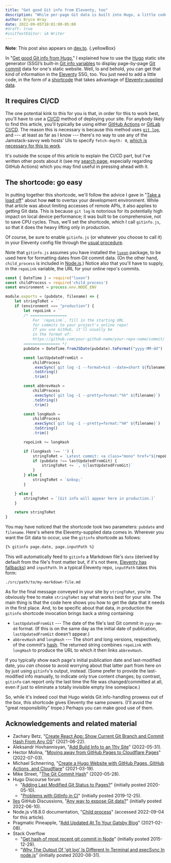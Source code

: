 ```yaml
---
title: "Get good Git info from Eleventy, too"
description: "While per-page Git data is built into Hugo, a little code can bring it to Eleventy, as well."
author: Bryce Wray
date: 2022-09-05T10:01:00-05:00
#draft: true
#initTextEditor: iA Writer
---
```


**Note**: This post also appears on [dev.to](https://dev.to/brycewray/get-good-git-info-from-eleventy-too-30in).
{.yellowBox}

In "[Get good Git info from Hugo](/posts/2022/06/get-good-git-info-hugo/)," I explained how to use the [Hugo](https://gohugo.io) static site generator (SSG)’s built-in [Git info variables](https://gohugo.io/variables/git) to display page-by-page [Git commit](https://git-scm.com/docs/git-commit) data for one's static website. Well, lo and behold, you can get that kind of information in the [Eleventy](https://11ty.dev) SSG, too. You just need to add a little code, in the form of a [shortcode](https://www.11ty.dev/docs/shortcodes/) that takes advantage of [Eleventy-supplied data](https://www.11ty.dev/docs/data-eleventy-supplied/).

## It requires CI/CD

The one potential kink to this for you is that, in order for this to work best, you'll have to use a [CI/CD](https://www.infoworld.com/article/3271126/what-is-cicd-continuous-integration-and-continuous-delivery-explained.html) method of deploying your site. For anybody likely to find this article, you'll typically be using either [GitHub Actions](https://github.com/features/actions) or [GitLab CI/CD](https://docs.gitlab.com/ee/ci/). The reason this is necessary is because this method uses [`git log`](https://git-scm.com/docs/git-log), and --- at least as far as I know --- there's no way to use any of the Jamstack-savvy web hosts' UIs to specify `fetch-depth: 0`, [which is necessary for this to work](https://discourse.gohugo.io/t/problems-with-gitinfo-in-ci/22480).

It's outside the scope of this article to explain the CI/CD part, but I've written other posts about it (see my [search page](/search/), especially regarding GitHub Actions) which you may find useful in pressing ahead with it.

## The shortcode: go easy

In putting together this shortcode, we'll follow the advice I gave in "[Take a load off](/posts/2022/09/take-load-off/)" about how **not** to overtax your development environment. While that article was about limiting accesses of remote APIs, it also applies to getting Git data. This is because `git log` is notorious for its potentially high impact on local device performance; it was built to be comprehensive, not to save CPU cycles. Thus, we'll set the shortcode, which I call `gitinfo.js`, so that it does the heavy lifting only in production.

Of course, be sure to enable `gitinfo.js` (or whatever you choose to call it) in your Eleventy config file through the [usual procedure](https://www.11ty.dev/docs/shortcodes/).

Note that `gitinfo.js` assumes you have installed the [`luxon`](https://github.com/moment/luxon) package, to be used here for formatting dates from Git commit data. (On the other hand, `child_process` is included in [Node.js](https://nodejs.org).) Notice also that you'll have to supply, in the `repoLink` variable, the URL for your online repo's commits.

```js
const { DateTime } = require("luxon")
const childProcess = require('child_process')
const environment = process.env.NODE_ENV

module.exports = (pubdate, filename) => {
	let stringToRet = ``
	if (environment === "production") {
		let repoLink = ``
		/* ================
			For `repoLink`, fill in the starting URL
			for commits to your project's online repo!
			If you use GitHub, it'll usually be
			in the format of:
			https://github.com/your-github-name/your-repo-name/commit/
		================ */
		pubdate = DateTime.fromJSDate(pubdate).toFormat("yyyy-MM-dd")

		const lastUpdatedFromGit =
			childProcess
			.execSync(`git log -1 --format=%cd --date=short ${filename}`)
			.toString()
			.trim()

		const abbrevHash =
			childProcess
			.execSync(`git log -1 --pretty=format:"%h" ${filename}`)
			.toString()
			.trim()

		const longHash =
			childProcess
			.execSync(`git log -1 --pretty=format:"%H" ${filename}`)
			.toString()
			.trim()

		repoLink += longHash

		if (longHash !== '') {
			stringToRet = `Latest commit: <a class="mono" href="${repoLink}" rel="noopener">${abbrevHash}</a>`
			if (pubdate !== lastUpdatedFromGit) {
				stringToRet += `, ${lastUpdatedFromGit}`
			}
		} else {
			stringToRet = `&nbsp;`
		}

	} else {
		stringToRet = `[Git info will appear here in production.]`
	}

	return stringToRet
}
```

You may have noticed that the shortcode took two parameters: `pubdate` and `filename`. Here's where the Eleventy-supplied data comes in. Wherever you want the Git data to occur, use the `gitinfo` shortcode as follows:

```md
{% gitinfo page.date, page.inputPath %}
```

This will automatically feed to `gitinfo` a Markdown file's `date` (derived by default from the file's front matter but, if it's not there, [Eleventy has fallbacks](https://www.11ty.dev/docs/dates/)) and `inputPath`. In a typical Eleventy repo, `inputPath` takes this form:

```plaintext
./src/path/to/my-markdown-file.md
```

As for the final message conveyed in your site by `stringToRet`, you're obviously free to make `stringToRet` say what works best for your site. The main thing is that the code here shows you how to get the data that it needs in the first place. And, to be specific about that data, in production the `gitinfo` shortcode invocation brings back a string containing:

- `lastUpdatedFromGit` --- The date of the file's last Git commit in `yyyy-mm-dd` format. (If this is on the same day as the initial date of publication, `lastUpdatedFromGit` doesn't appear.)
- `abbrevHash` and `longHash` --- The short and long versions, respectively, of the commit's [hash](https://www.mikestreety.co.uk/blog/the-git-commit-hash/). The returned string combines `repoLink` with `longHash` to produce the URL to which it then links `abbrevHash`.

If you typically show each page's initial publication date and last-modified date, you *can* choose to avoid worrying about that latter part from here on by just using `gitinfo`'s output, instead. (Some prefer to provide the last-modified info manually, to indicate only true content changes; by contrast, `gitinfo` can report only the last time the file was changed/committed at all, even if just to eliminate a totally invisible empty line someplace.)

So, while it's indeed cool that Hugo wields Git info-handling prowess out of the box, this shortcode gives Eleventy the same powers. (I'll avoid the "great responsibility" trope.) Perhaps you can make good use of them.

## Acknowledgements and related material

- Zachary Betz, "[Create React App: Show Current Git Branch and Commit Hash From Any OS](https://zwbetz.com/create-react-app-show-current-git-branch-and-commit-hash-from-any-os/)" (<span class="nobrk">2021-06-22</span>).
- Aleksandr Hovhannisyan, "[Add Build Info to an 11ty Site](https://www.aleksandrhovhannisyan.com/blog/eleventy-build-info/)" (<span class="nobrk">2022-05-31</span>).
- Hector Molina, "[Moving away from GitHub Pages to Cloudflare Pages](https://hmolina.dev/p/moving-away-from-github-pages-to-cloudflare-pages/)" (<span class="nobrk">2022-07-03</span>).
- Michael Schnerring, "[Create a Hugo Website with GitHub Pages, GitHub Actions, and Cloudflare](https://schnerring.net/blog/create-a-hugo-website-with-github-pages-github-actions-and-cloudflare/)" (<span class="nobrk">2021-03-19</span>).
- Mike Street, "[The Git Commit Hash](https://www.mikestreety.co.uk/blog/the-git-commit-hash/)" (<span class="nobrk">2020-05-28</span>).
- Hugo Discourse forum
	- "[Adding Last Modified Git Status to Pages?](https://discourse.gohugo.io/t/adding-last-modified-git-status-to-pages/25402)" (initially posted <span class="nobrk">2020-05-10</span>).
	- "[Problems with GitInfo in CI](https://discourse.gohugo.io/t/problems-with-gitinfo-in-ci/22480)" (initially posted <span class="nobrk">2019-12-25</span>).
- [îles](https://iles.pages.dev/) GitHub Discussions, "[Any way to expose Git data?](https://github.com/ElMassimo/iles/discussions/132)" (initially posted <span class="nobrk">2022-06-10</span>).
- Node.js v18.8.0 documentation, "[Child process](https://nodejs.org/api/child_process.html)" (accessed <span class="nobrk">2022-09-04</span> for this article).
- Pragmatic Pineapple, "[Add Updated At To Your Gatsby Blog](https://pragmaticpineapple.com/add-updated-at-to-your-gatsby-blog/)" (<span class="nobrk">2021-02-08</span>).
- Stack Overflow
	- "[Get hash of most recent git commit in Node](https://stackoverflow.com/questions/34518389/get-hash-of-most-recent-git-commit-in-node/)" (initially posted <span class="nobrk">2015-12-29</span>).
	- "[Why The Output Of 'git log' Is Different In Terminal and execSync In node.js](https://stackoverflow.com/questions/63673227/why-the-output-of-git-log-is-different-in-terminal-and-execsync-in-node-js)" (initially posted <span class="nobrk">2020-08-31</span>).
